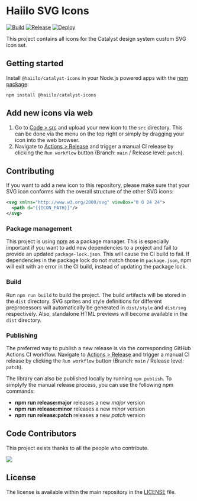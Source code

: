 # Haiilo SVG Icons

[![Build](https://github.com/haiilo/catalyst-icons/actions/workflows/build.yml/badge.svg)](https://github.com/haiilo/catalyst-icons/actions/workflows/build.yml)
[![Release](https://github.com/haiilo/catalyst-icons/actions/workflows/release.yml/badge.svg)](https://github.com/haiilo/catalyst-icons/actions/workflows/release.yml)
[![Deploy](https://github.com/haiilo/catalyst-icons/actions/workflows/pages.yml/badge.svg)](https://github.com/haiilo/catalyst-icons/actions/workflows/pages.yml)

This project contains all icons for the Catalyst design system custom SVG icon
set.

## Getting started

Install `@haiilo/catalyst-icons` in your Node.js powered apps with the
[npm package](https://www.npmjs.com/package/@haiilo/catalyst-icons):

```shell
npm install @haiilo/catalyst-icons
```

## Add new icons via web

1. Go to [Code > src](https://github.com/haiilo/catalyst-icons/tree/main/src)
and upload your new icon to the `src` directory. This can be done via the menu
on the top right or simply by dragging your icon into the web browser.
2. Navigate to [Actions > Release](https://github.com/haiilo/catalyst-icons/actions/workflows/release.yml) and trigger a manual CI release by clicking the `Run workflow`
button (Branch: `main` / Release level: `patch`).

## Contributing

If you want to add a new icon to this repository, please make sure that your SVG
icon conforms with the overall structure of the other SVG icons:

```svg
<svg xmlns="http://www.w3.org/2000/svg" viewBox="0 0 24 24">
  <path d="{{ICON_PATH}}"/>
</svg>
```

### Package management

This project is using [npm](https://www.npmjs.com/) as a package manager. This
is especially important if you want to add new dependencies to a project and
fail to provide an updated `package-lock.json`. This will cause the CI build to
fail. If dependencies in the package lock do not match those in `package.json`,
npm will exit with an error in the CI build, instead of updating the package
lock.

### Build

Run `npm run build` to build the project. The build artifacts will be stored in
the `dist` directory. SVG sprites and style definitions for different
preprocessors will automatically be generated in `dist/style` and `dist/svg`
respectively. Also, standalone HTML previews will become available in the `dist`
directory.

### Publishing

The preferred way to publish a new release is via the corresponding GitHub
Actions CI workflow. Navigate to [Actions > Release](https://github.com/haiilo/catalyst-icons/actions/workflows/release.yml)
and trigger a manual CI release by clicking the `Run workflow` button
(Branch: `main` / Release level: `patch`).

The library can also be published locally by running `npm publish`. To simplyfy
the manual release process, you can use the following npm commands:

 * **npm run release:major** releases a new *major* version
 * **npm run release:minor** releases a new *minor* version
 * **npm run release:patch** releases a new *patch* version

## Code Contributors

This project exists thanks to all the people who contribute.

<a href="https://github.com/haiilo/catalyst-icons/graphs/contributors">
  <img src="https://contrib.rocks/image?repo=haiilo/catalyst-icons" />
</a>

## License

The license is available within the main repository in the
[LICENSE](https://github.com/haiilo/catalyst/blob/main/LICENSE) file.
